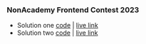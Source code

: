 ﻿### NonAcademy Frontend Contest 2023

- Solution one [code](https://github.com/Jisan-mia/naf-contest/tree/main/design-1) | [live link](https://www.jisan.io/naf-contest/design-1/index.html)
- Solution two [code](https://github.com/Jisan-mia/naf-contest/tree/main/payment-landing-page) | [live link](https://www.jisan.io/naf-contest/payment-landing-page/index.html)
